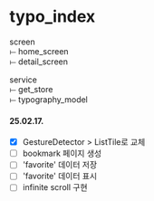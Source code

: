 # typo_index

screen  
⟝ home_screen  
⟝ detail_screen

service  
⟝ get_store  
⟝ typography_model

#### 25.02.17.

- [x] GestureDetector > ListTile로 교체
- [ ] bookmark 페이지 생성
- [ ] 'favorite' 데이터 저장
- [ ] 'favorite' 데이터 표시
- [ ] infinite scroll 구현
